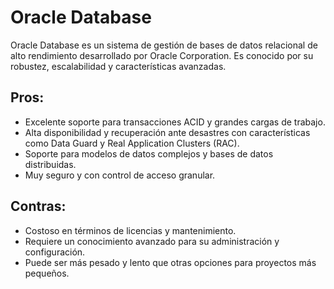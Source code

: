 # Oracle Database

Oracle Database es un sistema de gestión de bases de datos relacional de alto rendimiento desarrollado por Oracle Corporation. Es conocido por su robustez, escalabilidad y características avanzadas.

## Pros:
- Excelente soporte para transacciones ACID y grandes cargas de trabajo.
- Alta disponibilidad y recuperación ante desastres con características como Data Guard y Real Application Clusters (RAC).
- Soporte para modelos de datos complejos y bases de datos distribuidas.
- Muy seguro y con control de acceso granular.

## Contras:
- Costoso en términos de licencias y mantenimiento.
- Requiere un conocimiento avanzado para su administración y configuración.
- Puede ser más pesado y lento que otras opciones para proyectos más pequeños.
